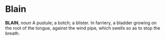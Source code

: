 # Blain

**BLAIN**, _noun_ A pustule; a botch; a blister. In farriery, a bladder growing on the root of the tongue, against the wind pipe, which swells so as to stop the breath.